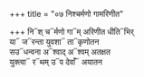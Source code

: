 +++
title = "०७ निश्चर्मणो गामरिणीत"

+++
नि᳓श् च᳓र्मणो गा᳓म् अरिणीत धीति᳓भिर्  
या᳓ ज᳓रन्ता युवशा᳓ ता᳓कृणोतन  
सउ᳓धन्वना अ᳓श्वाद् अ᳓श्वम् अतक्षत  
युक्त्वा᳓ र᳓थम् उ᳓प देवाँ᳓ अयातन